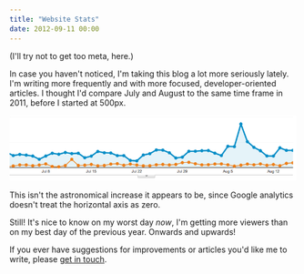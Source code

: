 ```yaml
---
title: "Website Stats"
date: 2012-09-11 00:00
---
```


(I'll try not to get too meta, here.)

In case you haven't noticed, I'm taking this blog a lot more seriously lately. I'm writing more frequently and with more focused, developer-oriented articles. I thought I'd compare July and August to the same time frame in 2011, before I started at 500px.

 ![](/img/import/blog/website-stats/BC274FF66EAA45B3AA3294C83BEA7E47.png)

This isn't the astronomical increase it appears to be, since Google analytics doesn't treat the horizontal axis as zero.

Still! It's nice to know on my worst day _now_, I'm getting more viewers than on my best day of the previous year. Onwards and upwards!

If you ever have suggestions for improvements or articles you'd like me to write, please [get in touch](http://ashfurrow.com/about/).

<!-- more -->
